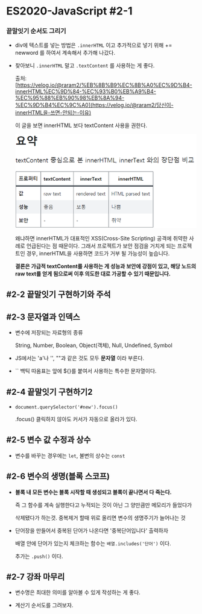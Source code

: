 # ES2020-JavaScript #2-1

### 끝말잇기 순서도 그리기

- div에 텍스트를 넣는 방법은 `.innerHTML` 이고 추가적으로 넣기 위해 += newword 를 하여서 계속해서 추가해 나갔다.

- 찾아보니 `.innerHTML` 말고 `.textContent` 를 사용하는 게 좋다.

  출처: [https://velog.io/@raram2/%EB%8B%B9%EC%8B%A0%EC%9D%B4-innerHTML%EC%9D%84-%EC%93%B0%EB%A9%B4-%EC%95%88%EB%90%98%EB%8A%94-%EC%9D%B4%EC%9C%A0](https://velog.io/@raram2/당신이-innerHTML을-쓰면-안되는-이유)

  이 글을 보면 innerHTML 보다 textContent 사용을 권한다.

  ![](./2-1.PNG)

  왜냐하면 innerHTML가 대표적인 XSS(Cross-Site Scripting) 공격에 취약한 사례로 언급된다는 점 때문이다. 그래서 프로젝트가 보안 점검을 거치게 되는 프로젝트인 경우, innerHTML을 사용하면 코드가 거부 될 가능성이 높습니다.

  __결론은 가급적 textContent를 사용하는 게 성능과 보안에 강점이 있고, 해당 노드의 raw text를 얻게 됨으로써 이후 의도한 대로 가공할 수 있기 때문입니다.__

  

## #2-2 끝말잇기 구현하기와 주석

## #2-3 문자열과 인덱스

- 변수에 저장되는 자료형의 종류

  String, Number, Boolean, Object(객체), Null, Undefined, Symbol

- JS에서는 'a'나 '', ""과 같은 것도 모두 __문자열__ 이라 부른다.

- `` 백틱 따옴표는 앞에 ${}를 붙여서 사용하는 특수한 문자열이다.



## #2-4 끝말잇기 구현하기2

- `document.querySelector('#new').focus()` 

  .focus() 클릭하지 않아도 커서가 자동으로 올라가 있다.



## #2-5 변수 값 수정과 상수

- 변수를 바꾸는 경우에는 `let`, 불변의 상수는 `const`



## #2-6 변수의 생명(블록 스코프)

- __블록 내 모든 변수는 블록 시작할 때 생성되고 블록이 끝나면서 다 죽는다.__

  즉 그 함수를 계속 실행한다고 누적되는 것이 아닌 그 양만큼만 메모리가 들었다가

  삭제됐다가 하는것. 중복제거 할때 위로 올리면 변수의 생명주기가 늘어나는 것

  

- 단어장을 만들어서 중복된 단어가 나온다면 '중복단어입니다' 출력하자

  배열 안에 단어가 있는지 체크하는 함수는 `배열.includes('단어')` 이다.

  추가는 `.push()` 이다.



## #2-7 강좌 마무리

- 변수명은 최대한 의미를 알아볼 수 있게 작성하는 게 좋다.

- 계산기 순서도를 그려보자.